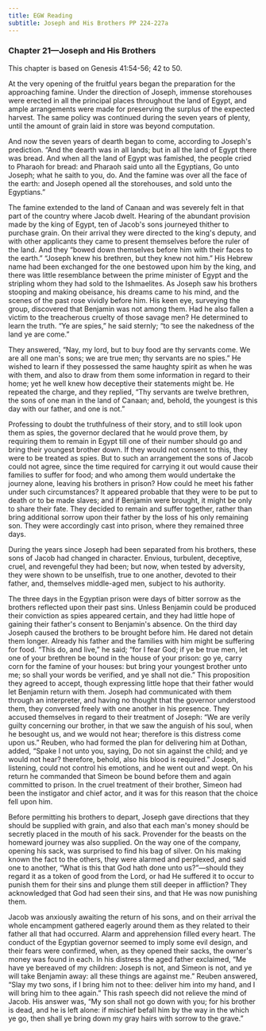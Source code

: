 ```yaml
---
title: EGW Reading
subtitle: Joseph and His Brothers PP 224-227a
---
```


### Chapter 21—Joseph and His Brothers

This chapter is based on Genesis 41:54-56; 42 to 50.

At the very opening of the fruitful years began the preparation for the approaching famine. Under the direction of Joseph, immense storehouses were erected in all the principal places throughout the land of Egypt, and ample arrangements were made for preserving the surplus of the expected harvest. The same policy was continued during the seven years of plenty, until the amount of grain laid in store was beyond computation.

And now the seven years of dearth began to come, according to Joseph's prediction. “And the dearth was in all lands; but in all the land of Egypt there was bread. And when all the land of Egypt was famished, the people cried to Pharaoh for bread: and Pharaoh said unto all the Egyptians, Go unto Joseph; what he saith to you, do. And the famine was over all the face of the earth: and Joseph opened all the storehouses, and sold unto the Egyptians.”

The famine extended to the land of Canaan and was severely felt in that part of the country where Jacob dwelt. Hearing of the abundant provision made by the king of Egypt, ten of Jacob's sons journeyed thither to purchase grain. On their arrival they were directed to the king's deputy, and with other applicants they came to present themselves before the ruler of the land. And they “bowed down themselves before him with their faces to the earth.” “Joseph knew his brethren, but they knew not him.” His Hebrew name had been exchanged for the one bestowed upon him by the king, and there was little resemblance between the prime minister of Egypt and the stripling whom they had sold to the Ishmaelites. As Joseph saw his brothers stooping and making obeisance, his dreams came to his mind, and the scenes of the past rose vividly before him. His keen eye, surveying the group, discovered that Benjamin was not among them. Had he also fallen a victim to the treacherous cruelty of those savage men? He determined to learn the truth. “Ye are spies,” he said sternly; “to see the nakedness of the land ye are come.”

They answered, “Nay, my lord, but to buy food are thy servants come. We are all one man's sons; we are true men; thy servants are no spies.” He wished to learn if they possessed the same haughty spirit as when he was with them, and also to draw from them some information in regard to their home; yet he well knew how deceptive their statements might be. He repeated the charge, and they replied, “Thy servants are twelve brethren, the sons of one man in the land of Canaan; and, behold, the youngest is this day with our father, and one is not.”

Professing to doubt the truthfulness of their story, and to still look upon them as spies, the governor declared that he would prove them, by requiring them to remain in Egypt till one of their number should go and bring their youngest brother down. If they would not consent to this, they were to be treated as spies. But to such an arrangement the sons of Jacob could not agree, since the time required for carrying it out would cause their families to suffer for food; and who among them would undertake the journey alone, leaving his brothers in prison? How could he meet his father under such circumstances? It appeared probable that they were to be put to death or to be made slaves; and if Benjamin were brought, it might be only to share their fate. They decided to remain and suffer together, rather than bring additional sorrow upon their father by the loss of his only remaining son. They were accordingly cast into prison, where they remained three days.

During the years since Joseph had been separated from his brothers, these sons of Jacob had changed in character. Envious, turbulent, deceptive, cruel, and revengeful they had been; but now, when tested by adversity, they were shown to be unselfish, true to one another, devoted to their father, and, themselves middle-aged men, subject to his authority.

The three days in the Egyptian prison were days of bitter sorrow as the brothers reflected upon their past sins. Unless Benjamin could be produced their conviction as spies appeared certain, and they had little hope of gaining their father's consent to Benjamin's absence. On the third day Joseph caused the brothers to be brought before him. He dared not detain them longer. Already his father and the families with him might be suffering for food. “This do, and live,” he said; “for I fear God; if ye be true men, let one of your brethren be bound in the house of your prison: go ye, carry corn for the famine of your houses: but bring your youngest brother unto me; so shall your words be verified, and ye shall not die.” This proposition they agreed to accept, though expressing little hope that their father would let Benjamin return with them. Joseph had communicated with them through an interpreter, and having no thought that the governor understood them, they conversed freely with one another in his presence. They accused themselves in regard to their treatment of Joseph: “We are verily guilty concerning our brother, in that we saw the anguish of his soul, when he besought us, and we would not hear; therefore is this distress come upon us.” Reuben, who had formed the plan for delivering him at Dothan, added, “Spake I not unto you, saying, Do not sin against the child; and ye would not hear? therefore, behold, also his blood is required.” Joseph, listening, could not control his emotions, and he went out and wept. On his return he commanded that Simeon be bound before them and again committed to prison. In the cruel treatment of their brother, Simeon had been the instigator and chief actor, and it was for this reason that the choice fell upon him.

Before permitting his brothers to depart, Joseph gave directions that they should be supplied with grain, and also that each man's money should be secretly placed in the mouth of his sack. Provender for the beasts on the homeward journey was also supplied. On the way one of the company, opening his sack, was surprised to find his bag of silver. On his making known the fact to the others, they were alarmed and perplexed, and said one to another, “What is this that God hath done unto us?”—should they regard it as a token of good from the Lord, or had He suffered it to occur to punish them for their sins and plunge them still deeper in affliction? They acknowledged that God had seen their sins, and that He was now punishing them.

Jacob was anxiously awaiting the return of his sons, and on their arrival the whole encampment gathered eagerly around them as they related to their father all that had occurred. Alarm and apprehension filled every heart. The conduct of the Egyptian governor seemed to imply some evil design, and their fears were confirmed, when, as they opened their sacks, the owner's money was found in each. In his distress the aged father exclaimed, “Me have ye bereaved of my children: Joseph is not, and Simeon is not, and ye will take Benjamin away: all these things are against me.” Reuben answered, “Slay my two sons, if I bring him not to thee: deliver him into my hand, and I will bring him to thee again.” This rash speech did not relieve the mind of Jacob. His answer was, “My son shall not go down with you; for his brother is dead, and he is left alone: if mischief befall him by the way in the which ye go, then shall ye bring down my gray hairs with sorrow to the grave.”